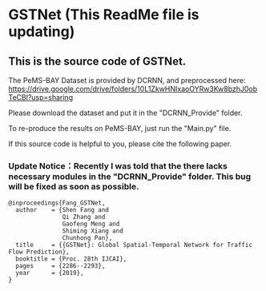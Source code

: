 # GSTNet (This ReadMe file is updating)
## This is the source code of GSTNet.
  The PeMS-BAY Dataset is provided by DCRNN, and preprocessed here: 
https://drive.google.com/drive/folders/10L1ZkwHNIxaoOYRw3Kw8bzhJ0obTeCBl?usp=sharing

Please download the dataset and put it in the "DCRNN_Provide" folder.

To re-produce the results on PeMS-BAY, just run the "Main.py" file.

If this source code is helpful to you, please cite the following paper.

### Update Notice：Recently I was told that the there lacks necessary modules in the "DCRNN_Provide" folder. This bug will be fixed as soon as possible.
```
@inproceedings{Fang_GSTNet,
  author    = {Shen Fang and
               Qi Zhang and
               Gaofeng Meng and
               Shiming Xiang and
               Chunhong Pan},
  title     = {{GSTNet}: Global Spatial-Temporal Network for Traffic Flow Prediction},
  booktitle = {Proc. 28th IJCAI},
  pages     = {2286--2293},
  year      = {2019},
}
